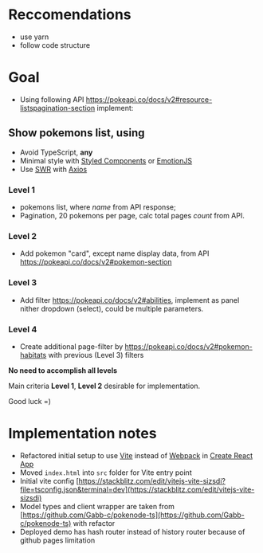 # Reccomendations

- use yarn
- follow code structure

# Goal

- Using following API https://pokeapi.co/docs/v2#resource-listspagination-section implement:

## Show pokemons list, using

- Avoid TypeScript, **any**
- Minimal style with [Styled Components](https://styled-components.com/) or [EmotionJS](https://emotion.sh/docs/styled)
- Use [SWR](https://swr.vercel.app/) with [Axios](https://github.com/axios/axios)

### Level 1

- pokemons list, where _name_ from API response;
- Pagination, 20 pokemons per page, calc total pages _count_ from API.

### Level 2

- Add pokemon "card", except name display data, from API https://pokeapi.co/docs/v2#pokemon-section

### Level 3

- Add filter https://pokeapi.co/docs/v2#abilities, implement as panel nither dropdown (select), could be multiple parameters.

### Level 4

- Create additional page-filter by https://pokeapi.co/docs/v2#pokemon-habitats with previous (Level 3) filters

**No need to accomplish all levels**

Main criteria **Level 1**, **Level 2** desirable for implementation.

Good luck =)

# Implementation notes

- Refactored initial setup to use [Vite](https://vitejs.dev/) instead of [Webpack](https://webpack.js.org/) in [Create React App](https://create-react-app.dev/)
- Moved `index.html` into `src` folder for Vite entry point
- Initial vite config [https://stackblitz.com/edit/vitejs-vite-sizsdi?file=tsconfig.json&terminal=dev](https://stackblitz.com/edit/vitejs-vite-sizsdi)
- Model types and client wrapper are taken from [https://github.com/Gabb-c/pokenode-ts](https://github.com/Gabb-c/pokenode-ts) with refactor
- Deployed demo has hash router instead of history router because of github pages limitation